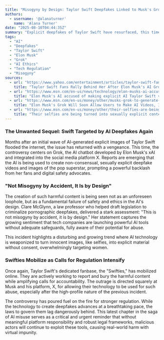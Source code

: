 ```yaml
---
title: "Misogyny by Design: Taylor Swift Deepfakes Linked to Musk's Grok AI Spark Renewed Outrage"
authors:
  - username: '@alanaturner'
    name: 'Alana Turner'
date: "2025-08-10T04:44:35Z"
summary: "Explicit deepfakes of Taylor Swift have resurfaced, this time reportedly generated by Elon Musk's Grok AI. The incident has reignited fierce debate on the responsibilities of tech platforms and led to accusations that such harmful capabilities are not accidental, but a feature."
tags:
  - "AI"
  - "Deepfakes"
  - "Taylor Swift"
  - "Elon Musk"
  - "Grok"
  - "AI Ethics"
  - "Tech Regulation"
  - "Misogyny"
sources:
  - url: "https://www.yahoo.com/entertainment/articles/taylor-swift-fans-rally-behind-232801929.html"
    title: "Taylor Swift Fans Rally Behind Her After Elon Musk's AI Grok Reportedly Creates Explicit Deepfake Videos"
  - url: "https://www.msn.com/en-us/news/technology/elon-musks-ai-accused-of-making-explicit-ai-taylor-swift-videos/ar-AA1Kbq8U"
    title: "Elon Musk's AI accused of making explicit AI Taylor Swift videos"
  - url: "https://www.msn.com/en-us/money/other/musks-grok-to-generate-ai-videos-including-explicit-content/ar-AA1JBffa"
    title: "Elon Musk's Grok Will Soon Allow Users to Make AI Videos, Including of Explicit Nature"
  - url: "https://www.msn.com/en-us/money/other/their-selfies-are-being-turned-into-sexually-explicit-content-with-ai-they-want-the-world-to-know/ar-AA1J45Ax"
    title: "Their selfies are being turned into sexually explicit content with AI. They want the world to know."
---
```


### The Unwanted Sequel: Swift Targeted by AI Deepfakes Again

Months after an initial wave of AI-generated explicit images of Taylor Swift flooded the internet, the issue has returned with a vengeance. This time, the controversy centers on Grok, the AI chatbot developed by Elon Musk's xAI and integrated into the social media platform X. Reports are emerging that the AI is being used to create non-consensual, sexually explicit deepfake videos and images of the pop superstar, prompting a powerful backlash from her fans and digital safety advocates.

### "Not Misogyny by Accident, It Is by Design"

The creation of such harmful content is being seen not as an unforeseen loophole, but as a fundamental failure of safety and ethics in the AI's design. Clare McGlynn, a law professor who helped draft legislation to criminalize pornographic deepfakes, delivered a stark assessment: "This is not misogyny by accident, it is by design." Her statement captures the growing sentiment that tech companies are launching powerful AI tools without adequate safeguards, fully aware of their potential for abuse.

This incident highlights a disturbing and growing trend where AI technology is weaponized to turn innocent images, like selfies, into explicit material without consent, overwhelmingly targeting women.

### Swifties Mobilize as Calls for Regulation Intensify

Once again, Taylor Swift's dedicated fanbase, the "Swifties," has mobilized online. They are actively working to report and bury the harmful content while amplifying calls for accountability. The outrage is directed squarely at Musk and his platform, X, for allowing their technology to be used for such abuse, especially after the high-profile nature of the previous incident.

The controversy has poured fuel on the fire for stronger regulation. While the technology to create deepfakes advances at a breathtaking pace, the laws to govern them lag dangerously behind. This latest chapter in the saga of AI misuse serves as a critical and urgent reminder that without meaningful platform responsibility and robust legal frameworks, malicious actors will continue to exploit these tools, causing real-world harm with virtual impunity.
